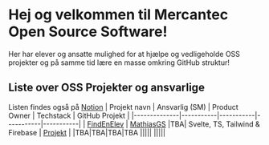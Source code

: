 # Hej og velkommen til Mercantec Open Source Software!

Her har elever og ansatte mulighed for at hjælpe og vedligeholde OSS projekter og på samme tid lære en masse omkring GitHub struktur!

## Liste over OSS Projekter og ansvarlige 
Listen findes også på [Notion](https://mercantec.notion.site/Mercantec-Open-Source-Software-5e5b985cc75d4bdc912b463bcf1eebb1?pvs=4)
| Projekt navn | Ansvarlig (SM) | Product Owner | Techstack | GitHub Projekt |
|--------------|-----------|-----------|-----------|-----------|
| [FindEnElev](https://github.com/Mercantec-OSS/FindEnElev) | [MathiasGS](https://github.com/Mercantec-MAGS) |TBA| Svelte, TS, Tailwind & Firebase | [Projekt](https://github.com/orgs/Mercantec-OSS/projects/1/views/1) |
|TBA|TBA|TBA|TBA
|||||
|||||
<!--

**Here are some ideas to get you started:**

🙋‍♀️ A short introduction - what is your organization all about?
🌈 Contribution guidelines - how can the community get involved?
👩‍💻 Useful resources - where can the community find your docs? Is there anything else the community should know?
🍿 Fun facts - what does your team eat for breakfast?
🧙 Remember, you can do mighty things with the power of [Markdown](https://docs.github.com/github/writing-on-github/getting-started-with-writing-and-formatting-on-github/basic-writing-and-formatting-syntax)
-->
